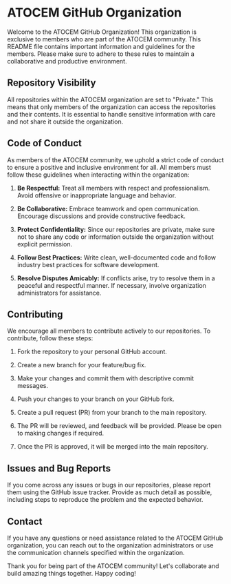 # ATOCEM GitHub Organization

Welcome to the ATOCEM GitHub Organization! This organization is exclusive to members who are part of the ATOCEM community. This README file contains important information and guidelines for the members. Please make sure to adhere to these rules to maintain a collaborative and productive environment.

## Repository Visibility

All repositories within the ATOCEM organization are set to "Private." This means that only members of the organization can access the repositories and their contents. It is essential to handle sensitive information with care and not share it outside the organization.

## Code of Conduct

As members of the ATOCEM community, we uphold a strict code of conduct to ensure a positive and inclusive environment for all. All members must follow these guidelines when interacting within the organization:

1. **Be Respectful:** Treat all members with respect and professionalism. Avoid offensive or inappropriate language and behavior.

2. **Be Collaborative:** Embrace teamwork and open communication. Encourage discussions and provide constructive feedback.

3. **Protect Confidentiality:** Since our repositories are private, make sure not to share any code or information outside the organization without explicit permission.

4. **Follow Best Practices:** Write clean, well-documented code and follow industry best practices for software development.

5. **Resolve Disputes Amicably:** If conflicts arise, try to resolve them in a peaceful and respectful manner. If necessary, involve organization administrators for assistance.

## Contributing

We encourage all members to contribute actively to our repositories. To contribute, follow these steps:

1. Fork the repository to your personal GitHub account.

2. Create a new branch for your feature/bug fix.

3. Make your changes and commit them with descriptive commit messages.

4. Push your changes to your branch on your GitHub fork.

5. Create a pull request (PR) from your branch to the main repository.

6. The PR will be reviewed, and feedback will be provided. Please be open to making changes if required.

7. Once the PR is approved, it will be merged into the main repository.

## Issues and Bug Reports

If you come across any issues or bugs in our repositories, please report them using the GitHub issue tracker. Provide as much detail as possible, including steps to reproduce the problem and the expected behavior.

## Contact

If you have any questions or need assistance related to the ATOCEM GitHub organization, you can reach out to the organization administrators or use the communication channels specified within the organization.

Thank you for being part of the ATOCEM community! Let's collaborate and build amazing things together. Happy coding!
